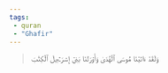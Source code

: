 ```yaml
---
tags: 
 - quran 
 - "Ghafir"
---
```


> وَلَقَدۡ ءَاتَيۡنَا مُوسَى ٱلۡهُدَىٰ وَأَوۡرَثۡنَا بَنِيٓ إِسۡرَـٰٓءِيلَ ٱلۡكِتَٰبَ
